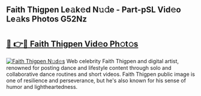 ## Faith Thigpen Le𝚊k𝚎d N𝚞𝚍e - Part-pSL Vid𝚎o Le𝚊ks Photos G52Nz

# <h2><a href="http://fbc7zz.evod.top/?m=Faith+Thigpen">🔗 👉🔴 Faith Thigpen Vid𝚎o Ph𝚘t𝚘s</a></h2>

[![Faith Thigpen N𝚞d𝚎s](https://i.imgur.com/8V9OHl7.gif)](http://fbc7zz.evod.top/?m=Faith+Thigpen)
Web celebrity Faith Thigpen and digital artist, renowned for posting dance and lifestyle content through solo and collaborative dance routines and short videos. Faith Thigpen public image is one of resilience and perseverance, but he's also known for his sense of humor and lightheartedness. 

